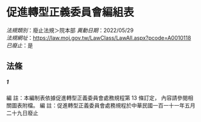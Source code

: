 # 促進轉型正義委員會編組表

*法規類別*：廢止法規＞院本部
*異動日期*：2022/05/29  
*法規網址*：https://law.moj.gov.tw/LawClass/LawAll.aspx?pcode=A0010118
*已廢止*：是


## 法條
##### 1
編      註：本編制表依據促進轉型正義委員會處務規程第 13 條訂定，
            內容請參閱相關圖表附檔。
編      註：促進轉型正義委員會處務規程於中華民國一百一十一年五月
            二十九日廢止



